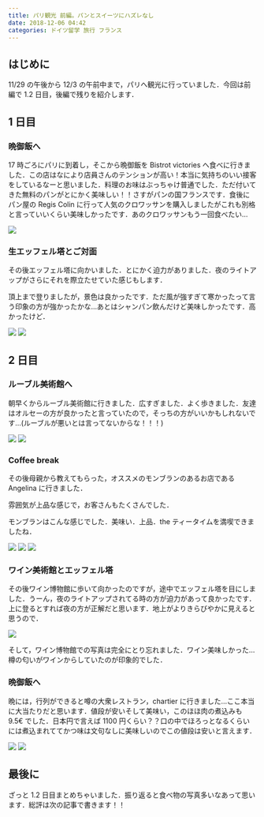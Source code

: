 ```yaml
---
title: パリ観光 前編。パンとスイーツにハズレなし
date: 2018-12-06 04:42
categories: ドイツ留学 旅行 フランス
---
```


## はじめに

11/29 の午後から 12/3 の午前中まで，パリへ観光に行っていました．今回は前編で 1.2 日目，後編で残りを紹介します．

## 1 日目

### 晩御飯へ

17 時ごろにパリに到着し，そこから晩御飯を Bistrot victories へ食べに行きました．この店はなにより店員さんのテンションが高い！本当に気持ちのいい接客をしているなーと思いました．料理のお味はぶっちゃけ普通でした．ただ付いてきた無料のパンがとにかく美味しい！！さすがパンの国フランスです．食後にパン屋の Regis Colin に行って人気のクロワッサンを購入しましたがこれも別格と言っていいくらい美味しかったです．あのクロワッサンもう一回食べたい…

<img src="/posts/20181206_arrive_at_paris_part1/steak.jpg">

### 生エッフェル塔とご対面

その後エッフェル塔に向かいました．とにかく迫力がありました．夜のライトアップがさらにそれを際立たせていた感じもします．

頂上まで登りましたが，景色は良かったです．ただ風が強すぎて寒かったって言う印象の方が強かったかな…あとはシャンパン飲んだけど美味しかったです．高かったけど．

<img src="/posts/20181206_arrive_at_paris_part1/eiffel_1.jpg">
<img src="/posts/20181206_arrive_at_paris_part1/eiffel_2.jpg">

## 2 日目

### ルーブル美術館へ

朝早くからルーブル美術館に行きました．広すぎました．よく歩きました．友達はオルセーの方が良かったと言っていたので，そっちの方がいいかもしれないです…(ルーブルが悪いとは言ってないからな！！！)

<img src="/posts/20181206_arrive_at_paris_part1/louvre_1.jpg">
<img src="/posts/20181206_arrive_at_paris_part1/louvre_2.jpg">

### Coffee break

その後母親から教えてもらった，オススメのモンブランのあるお店である Angelina に行きました．

雰囲気が上品な感じで，お客さんもたくさんでした．

モンブランはこんな感じでした．美味い．上品．the ティータイムを満喫できましたね．

<img src="/posts/20181206_arrive_at_paris_part1/angelina_1.jpg">
<img src="/posts/20181206_arrive_at_paris_part1/angelina_2.jpg">
<img src="/posts/20181206_arrive_at_paris_part1/angelina_3.jpg">

### ワイン美術館とエッフェル塔

その後ワイン博物館に歩いて向かったのですが，途中でエッフェル塔を目にしました．うーん，夜のライトアップされてる時の方が迫力があって良かったです．上に登るとすれば夜の方が正解だと思います．地上がよりきらびやかに見えると思うので．

<img src="/posts/20181206_arrive_at_paris_part1/eiffel_3.jpg">

そして，ワイン博物館での写真は完全にとり忘れました．ワイン美味しかった…樽の匂いがワインからしていたのが印象的でした．

### 晩御飯へ

晩には，行列ができると噂の大衆レストラン，chartier に行きました…ここ本当に大当たりだと思います．値段が安いそして美味い，このほほ肉の煮込みも 9.5€ でした．日本円で言えば 1100 円くらい？？口の中でほろっとなるくらいには煮込まれててかつ味は文句なしに美味しいのでこの値段は安いと言えます．

<img src="/posts/20181206_arrive_at_paris_part1/chartier_1.jpg">
<img src="/posts/20181206_arrive_at_paris_part1/chartier_2.jpg">

## 最後に

ざっと 1.2 日目まとめちゃいました．振り返ると食べ物の写真多いなあって思います．総評は次の記事で書きます！！
